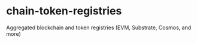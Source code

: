 # chain-token-registries
Aggregated blockchain and token registries (EVM, Substrate, Cosmos, and more)
